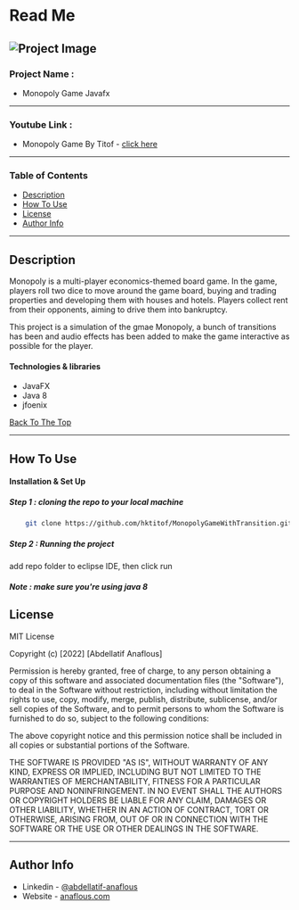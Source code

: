 # Read Me



![Project Image](https://user-images.githubusercontent.com/62770500/193131263-e5409ede-8ac8-47fb-85d7-6c2d425eec1e.png)
---

### Project Name :

- Monopoly Game Javafx

---

### Youtube Link :

- Monopoly Game By Titof - [click here]( https://www.youtube.com/watch?v=5mN5ZvnAKk8&ab_channel=TitofAbdellatifANFLOUS)

---

### Table of Contents


- [Description](#description)
- [How To Use](#how-to-use)
- [License](#license)
- [Author Info](#author-info)

---

## Description

Monopoly is a multi-player economics-themed board game. In the game, players roll two dice to move around the game board, buying and trading properties and developing them with houses and hotels. Players collect rent from their opponents, aiming to drive them into bankruptcy.

This project is a simulation of the gmae Monopoly, a bunch of transitions has been and audio effects has been added to make the game  interactive as possible for the player.


#### Technologies & libraries

- JavaFX
- Java 8
- jfoenix

[Back To The Top](#read-me-template)

---

## How To Use

#### Installation & Set Up
##### Step 1 : cloning the repo to your local machine

```sh
    git clone https://github.com/hktitof/MonopolyGameWithTransition.git
```

##### Step 2 : Running the project 
add repo folder to eclipse IDE, then click run

##### Note : make sure you're using java 8



## License

MIT License

Copyright (c) [2022] [Abdellatif Anaflous]

Permission is hereby granted, free of charge, to any person obtaining a copy
of this software and associated documentation files (the "Software"), to deal
in the Software without restriction, including without limitation the rights
to use, copy, modify, merge, publish, distribute, sublicense, and/or sell
copies of the Software, and to permit persons to whom the Software is
furnished to do so, subject to the following conditions:

The above copyright notice and this permission notice shall be included in all
copies or substantial portions of the Software.

THE SOFTWARE IS PROVIDED "AS IS", WITHOUT WARRANTY OF ANY KIND, EXPRESS OR
IMPLIED, INCLUDING BUT NOT LIMITED TO THE WARRANTIES OF MERCHANTABILITY,
FITNESS FOR A PARTICULAR PURPOSE AND NONINFRINGEMENT. IN NO EVENT SHALL THE
AUTHORS OR COPYRIGHT HOLDERS BE LIABLE FOR ANY CLAIM, DAMAGES OR OTHER
LIABILITY, WHETHER IN AN ACTION OF CONTRACT, TORT OR OTHERWISE, ARISING FROM,
OUT OF OR IN CONNECTION WITH THE SOFTWARE OR THE USE OR OTHER DEALINGS IN THE
SOFTWARE.



---

## Author Info

- Linkedin - [@abdellatif-anaflous](https://www.linkedin.com/in/abdellatif-anaflous/)
- Website - [anaflous.com](https://anaflous.com)


